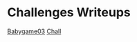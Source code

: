 # Challenges Writeups

[Babygame03](./Babygame03/Babygame03%20-%20Writeup.md)
[Chall](./Chall/Chall%20-%20Writeup.md)
